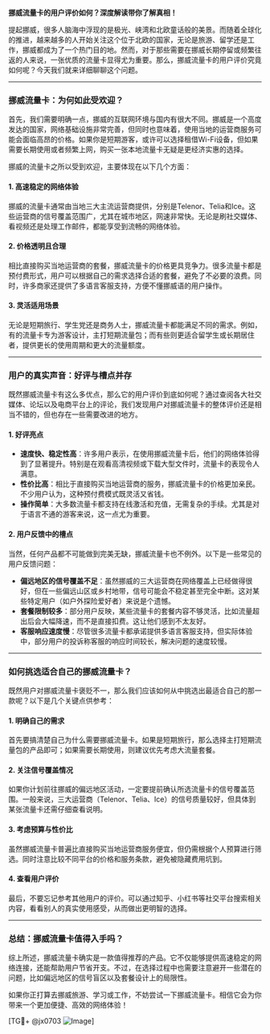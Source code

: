 **挪威流量卡的用户评价如何？深度解读带你了解真相！**

提起挪威，很多人脑海中浮现的是极光、峡湾和北欧童话般的美景。而随着全球化的推进，越来越多的人开始关注这个位于北欧的国家，无论是旅游、留学还是工作，挪威都成为了一个热门目的地。然而，对于那些需要在挪威长期停留或频繁往返的人来说，一张优质的流量卡显得尤为重要。那么，挪威流量卡的用户评价究竟如何呢？今天我们就来详细聊聊这个问题。

---

### **挪威流量卡：为何如此受欢迎？**

首先，我们需要明确一点，挪威的互联网环境与国内有很大不同。挪威是一个高度发达的国家，网络基础设施非常完善，但同时也意味着，使用当地的运营商服务可能会面临高昂的价格。如果你是短期游客，或许可以选择租借Wi-Fi设备，但如果需要长期使用或者频繁上网，购买一张本地流量卡无疑是更经济实惠的选择。

挪威的流量卡之所以受到欢迎，主要体现在以下几个方面：

#### **1. 高速稳定的网络体验**
挪威的流量卡通常由当地三大主流运营商提供，分别是Telenor、Telia和Ice。这些运营商的信号覆盖范围广，尤其在城市地区，网速非常快。无论是刷社交媒体、看视频还是处理工作邮件，都能享受到流畅的网络体验。

#### **2. 价格透明且合理**
相比直接购买当地运营商的套餐，挪威流量卡的价格更具竞争力。很多流量卡都是预付费形式，用户可以根据自己的需求选择合适的套餐，避免了不必要的浪费。同时，许多商家还提供了多语言客服支持，方便不懂挪威语的用户操作。

#### **3. 灵活适用场景**
无论是短期旅行、学生党还是商务人士，挪威流量卡都能满足不同的需求。例如，有的流量卡专为游客设计，主打短期流量包；而有些则更适合留学生或长期居住者，提供更长的使用周期和更大的流量额度。

---

### **用户的真实声音：好评与槽点并存**

既然挪威流量卡有这么多优点，那么它的用户评价到底如何呢？通过查阅各大社交媒体、论坛以及电商平台上的评论，我们发现用户对挪威流量卡的整体评价还是相当不错的，但也存在一些需要改进的地方。

#### **1. 好评亮点**
- **速度快、稳定性高**：许多用户表示，在使用挪威流量卡后，他们的网络体验得到了显著提升。特别是在观看高清视频或下载大型文件时，流量卡的表现令人满意。
- **性价比高**：相比于直接购买当地运营商的服务，挪威流量卡的价格更加亲民。不少用户认为，这种预付费模式既灵活又省钱。
- **操作简单**：大多数流量卡都支持在线激活和充值，无需复杂的手续。尤其是对于语言不通的游客来说，这一点尤为重要。

#### **2. 用户反馈中的槽点**
当然，任何产品都不可能做到完美无缺，挪威流量卡也不例外。以下是一些常见的用户反馈问题：

- **偏远地区的信号覆盖不足**：虽然挪威的三大运营商在网络覆盖上已经做得很好，但在一些偏远山区或乡村地带，信号可能会不稳定甚至完全中断。这对某些特定用户（如户外探险爱好者）来说是个遗憾。
- **套餐限制较多**：部分用户反映，某些流量卡的套餐内容不够灵活，比如流量超出后会大幅降速，而不是直接扣费。这让他们感到不太友好。
- **客服响应速度慢**：尽管很多流量卡都承诺提供多语言客服支持，但实际体验中，部分用户的投诉称客服的响应时间较长，解决问题的速度较慢。

---

### **如何挑选适合自己的挪威流量卡？**

既然用户对挪威流量卡褒贬不一，那么我们应该如何从中挑选出最适合自己的那一款呢？以下是几个关键点供参考：

#### **1. 明确自己的需求**
首先要搞清楚自己为什么需要挪威流量卡。如果是短期旅行，那么选择主打短期流量包的产品即可；如果需要长期使用，则建议优先考虑大流量套餐。

#### **2. 关注信号覆盖情况**
如果你计划前往挪威的偏远地区活动，一定要提前确认所选流量卡的信号覆盖范围。一般来说，三大运营商（Telenor、Telia、Ice）的信号质量较好，但具体到某张流量卡还需仔细查看说明。

#### **3. 考虑预算与性价比**
虽然挪威流量卡普遍比直接购买当地运营商服务便宜，但仍需根据个人预算进行筛选。同时注意比较不同平台的价格和服务条款，避免被隐藏费用坑到。

#### **4. 查看用户评价**
最后，不要忘记参考其他用户的评价。可以通过知乎、小红书等社交平台搜索相关内容，看看别人的真实使用感受，从而做出更明智的选择。

---

### **总结：挪威流量卡值得入手吗？**

综上所述，挪威流量卡确实是一款值得推荐的产品。它不仅能够提供高速稳定的网络连接，还能帮助用户节省开支。不过，在选择过程中也需要注意避开一些潜在的问题，比如偏远地区的信号盲区以及套餐设计上的局限性。

如果你正打算去挪威旅游、学习或工作，不妨尝试一下挪威流量卡。相信它会为你带来一个更加便捷、高效的网络体验！

[TG💪+ @jx0703 ![Image](https://github.com/user-attachments/assets/dbca1d08-cadb-493c-b0ec-ad6f7a83f270)]